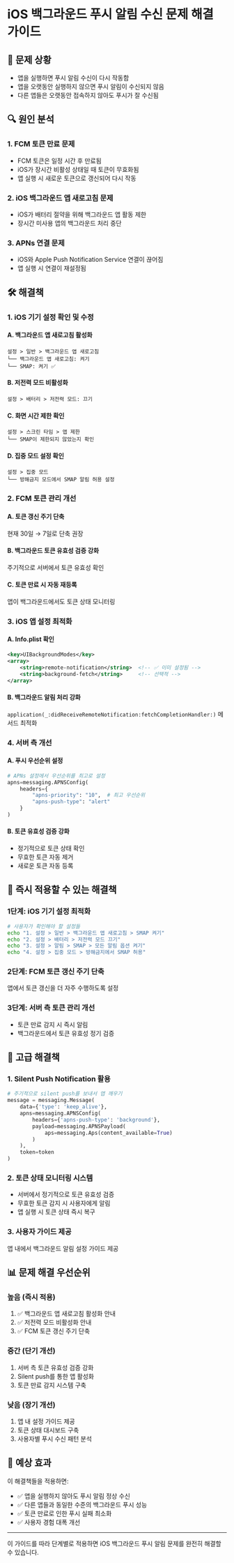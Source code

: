 # iOS 백그라운드 푸시 알림 수신 문제 해결 가이드

## 🚨 문제 상황
- 앱을 실행하면 푸시 알림 수신이 다시 작동함
- 앱을 오랫동안 실행하지 않으면 푸시 알림이 수신되지 않음
- 다른 앱들은 오랫동안 접속하지 않아도 푸시가 잘 수신됨

## 🔍 원인 분석

### 1. FCM 토큰 만료 문제
- FCM 토큰은 일정 시간 후 만료됨
- iOS가 장시간 비활성 상태일 때 토큰이 무효화됨
- 앱 실행 시 새로운 토큰으로 갱신되어 다시 작동

### 2. iOS 백그라운드 앱 새로고침 문제
- iOS가 배터리 절약을 위해 백그라운드 앱 활동 제한
- 장시간 미사용 앱의 백그라운드 처리 중단

### 3. APNs 연결 문제
- iOS와 Apple Push Notification Service 연결이 끊어짐
- 앱 실행 시 연결이 재설정됨

## 🛠 해결책

### 1. iOS 기기 설정 확인 및 수정

#### A. 백그라운드 앱 새로고침 활성화
```
설정 > 일반 > 백그라운드 앱 새로고침
└── 백그라운드 앱 새로고침: 켜기
└── SMAP: 켜기 ✅
```

#### B. 저전력 모드 비활성화
```
설정 > 배터리 > 저전력 모드: 끄기
```

#### C. 화면 시간 제한 확인
```
설정 > 스크린 타임 > 앱 제한
└── SMAP이 제한되지 않았는지 확인
```

#### D. 집중 모드 설정 확인
```
설정 > 집중 모드
└── 방해금지 모드에서 SMAP 알림 허용 설정
```

### 2. FCM 토큰 관리 개선

#### A. 토큰 갱신 주기 단축
현재 30일 → 7일로 단축 권장

#### B. 백그라운드 토큰 유효성 검증 강화
주기적으로 서버에서 토큰 유효성 확인

#### C. 토큰 만료 시 자동 재등록
앱이 백그라운드에서도 토큰 상태 모니터링

### 3. iOS 앱 설정 최적화

#### A. Info.plist 확인
```xml
<key>UIBackgroundModes</key>
<array>
    <string>remote-notification</string>  <!-- ✅ 이미 설정됨 -->
    <string>background-fetch</string>     <!-- 선택적 -->
</array>
```

#### B. 백그라운드 알림 처리 강화
`application(_:didReceiveRemoteNotification:fetchCompletionHandler:)` 메서드 최적화

### 4. 서버 측 개선

#### A. 푸시 우선순위 설정
```python
# APNs 설정에서 우선순위를 최고로 설정
apns=messaging.APNSConfig(
    headers={
        "apns-priority": "10",  # 최고 우선순위
        "apns-push-type": "alert"
    }
)
```

#### B. 토큰 유효성 검증 강화
- 정기적으로 토큰 상태 확인
- 무효한 토큰 자동 제거
- 새로운 토큰 자동 등록

## 🚀 즉시 적용할 수 있는 해결책

### 1단계: iOS 기기 설정 최적화
```bash
# 사용자가 확인해야 할 설정들
echo "1. 설정 > 일반 > 백그라운드 앱 새로고침 > SMAP 켜기"
echo "2. 설정 > 배터리 > 저전력 모드 끄기"
echo "3. 설정 > 알림 > SMAP > 모든 알림 옵션 켜기"
echo "4. 설정 > 집중 모드 > 방해금지에서 SMAP 허용"
```

### 2단계: FCM 토큰 갱신 주기 단축
앱에서 토큰 갱신을 더 자주 수행하도록 설정

### 3단계: 서버 측 토큰 관리 개선
- 토큰 만료 감지 시 즉시 알림
- 백그라운드에서 토큰 유효성 정기 검증

## 🔧 고급 해결책

### 1. Silent Push Notification 활용
```python
# 주기적으로 silent push를 보내서 앱 깨우기
message = messaging.Message(
    data={'type': 'keep_alive'},
    apns=messaging.APNSConfig(
        headers={'apns-push-type': 'background'},
        payload=messaging.APNSPayload(
            aps=messaging.Aps(content_available=True)
        )
    ),
    token=token
)
```

### 2. 토큰 상태 모니터링 시스템
- 서버에서 정기적으로 토큰 유효성 검증
- 무효한 토큰 감지 시 사용자에게 알림
- 앱 실행 시 토큰 상태 즉시 복구

### 3. 사용자 가이드 제공
앱 내에서 백그라운드 알림 설정 가이드 제공

## 📊 문제 해결 우선순위

### 높음 (즉시 적용)
1. ✅ 백그라운드 앱 새로고침 활성화 안내
2. ✅ 저전력 모드 비활성화 안내
3. ✅ FCM 토큰 갱신 주기 단축

### 중간 (단기 개선)
1. 서버 측 토큰 유효성 검증 강화
2. Silent push를 통한 앱 활성화
3. 토큰 만료 감지 시스템 구축

### 낮음 (장기 개선)
1. 앱 내 설정 가이드 제공
2. 토큰 상태 대시보드 구축
3. 사용자별 푸시 수신 패턴 분석

## 🎯 예상 효과

이 해결책들을 적용하면:
- ✅ 앱을 실행하지 않아도 푸시 알림 정상 수신
- ✅ 다른 앱들과 동일한 수준의 백그라운드 푸시 성능
- ✅ 토큰 만료로 인한 푸시 실패 최소화
- ✅ 사용자 경험 대폭 개선

---

이 가이드를 따라 단계별로 적용하면 iOS 백그라운드 푸시 알림 문제를 완전히 해결할 수 있습니다.
